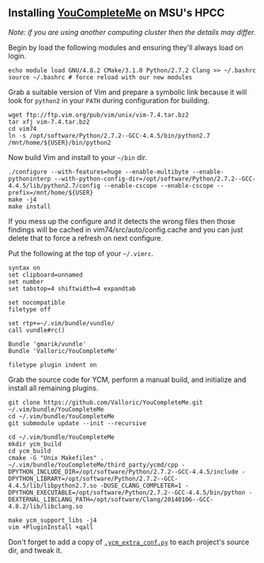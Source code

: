## Installing [YouCompleteMe](https://github.com/Valloric/YouCompleteMe) on MSU's HPCC
*Note: if you are using another computing cluster then the details may differ.*

Begin by load the following modules and ensuring they'll always load on login.

    echo module load GNU/4.8.2 CMake/3.1.0 Python/2.7.2 Clang >> ~/.bashrc
    source ~/.bashrc # force reload with our new modules
Grab a suitable version of Vim and prepare a symbolic link because it will look for `python2` in your `PATH` during configuration for building.

    wget ftp://ftp.vim.org/pub/vim/unix/vim-7.4.tar.bz2
    tar xfj vim-7.4.tar.bz2
    cd vim74
    ln -s /opt/software/Python/2.7.2--GCC-4.4.5/bin/python2.7 /mnt/home/${USER}/bin/python2
Now build Vim and install to your `~/bin` dir.

    ./configure --with-features=huge --enable-multibyte --enable-pythoninterp --with-python-config-dir=/opt/software/Python/2.7.2--GCC-4.4.5/lib/python2.7/config --enable-cscope --enable-cscope --prefix=/mnt/home/${USER}
    make -j4
    make install
If you mess up the configure and it detects the wrong files then those findings will be cached in vim74/src/auto/config.cache and you can just delete that to force a refresh on next configure.

Put the following at the top of your `~/.vimrc`.

    syntax on
    set clipboard=unnamed
    set number
    set tabstop=4 shiftwidth=4 expandtab
    
    set nocompatible
    filetype off
    
    set rtp+=~/.vim/bundle/vundle/
    call vundle#rc()
    
    Bundle 'gmarik/vundle'
    Bundle 'Valloric/YouCompleteMe'
    
    filetype plugin indent on
Grab the source code for YCM, perform a manual build, and initialize and install all remaining plugins.

    git clone https://github.com/Valloric/YouCompleteMe.git ~/.vim/bundle/YouCompleteMe
    cd ~/.vim/bundle/YouCompleteMe
    git submodule update --init --recursive
    
    cd ~/.vim/bundle/YouCompleteMe
    mkdir ycm_build
    cd ycm_build
    cmake -G "Unix Makefiles" . ~/.vim/bundle/YouCompleteMe/third_party/ycmd/cpp -DPYTHON_INCLUDE_DIR=/opt/software/Python/2.7.2--GCC-4.4.5/include -DPYTHON_LIBRARY=/opt/software/Python/2.7.2--GCC-4.4.5/lib/libpython2.7.so -DUSE_CLANG_COMPLETER=1 -DPYTHON_EXECUTABLE=/opt/software/Python/2.7.2--GCC-4.4.5/bin/python -DEXTERNAL_LIBCLANG_PATH=/opt/software/Clang/20140106--GCC-4.8.2/lib/libclang.so
    
    make ycm_support_libs -j4
    vim +PluginInstall +qall
Don't forget to add a copy of [`.ycm_extra_conf.py`](https://raw.githubusercontent.com/Valloric/ycmd/master/cpp/ycm/.ycm_extra_conf.py) to each project's source dir, and tweak it.